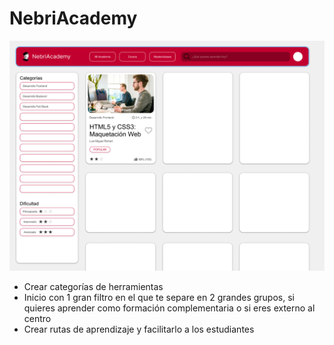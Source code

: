 # NebriAcademy

![Preview](Preview.png)

- Crear categorías de herramientas
- Inicio con 1 gran filtro en el que te separe en 2 grandes grupos, si quieres aprender como formación complementaria o si eres externo al centro
- Crear rutas de aprendizaje y facilitarlo a los estudiantes
